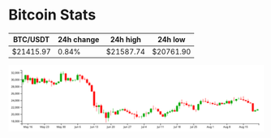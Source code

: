 # Bitcoin Stats

BTC/USDT|24h change|24h high|24h low|
|---|---|---|---|
|$21415.97|0.84%|$21587.74|$20761.90|

<img src="./chart.svg">
